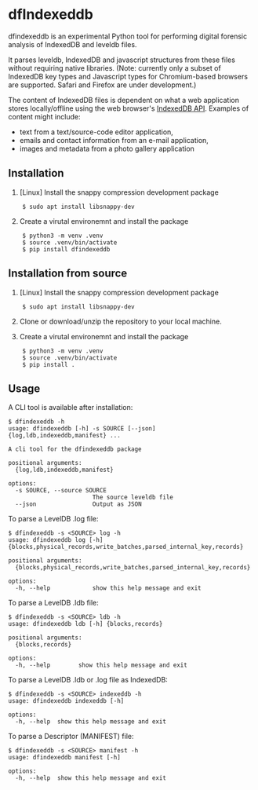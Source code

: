 # dfIndexeddb

dfindexeddb is an experimental Python tool for performing digital forensic
analysis of IndexedDB and leveldb files.

It parses leveldb, IndexedDB and javascript structures from these files without
requiring native libraries.  (Note: currently only a subset of IndexedDB key 
types and Javascript types for Chromium-based browsers are supported.  Safari 
and Firefox are under development.)

The content of IndexedDB files is dependent on what a web application stores
locally/offline using the web browser's
[IndexedDB API](https://www.w3.org/TR/IndexedDB/).  Examples of content might
include:
* text from a text/source-code editor application,
* emails and contact information from an e-mail application,
* images and metadata from a photo gallery application


## Installation

1. [Linux] Install the snappy compression development package

```
    $ sudo apt install libsnappy-dev
```

2. Create a virutal environemnt and install the package

```
    $ python3 -m venv .venv
    $ source .venv/bin/activate
    $ pip install dfindexeddb
```

## Installation from source

1. [Linux] Install the snappy compression development package

```
    $ sudo apt install libsnappy-dev
```

2. Clone or download/unzip the repository to your local machine.

3. Create a virutal environemnt and install the package

```
    $ python3 -m venv .venv
    $ source .venv/bin/activate
    $ pip install .
```

## Usage

A CLI tool is available after installation:

```
$ dfindexeddb -h
usage: dfindexeddb [-h] -s SOURCE [--json] {log,ldb,indexeddb,manifest} ...

A cli tool for the dfindexeddb package

positional arguments:
  {log,ldb,indexeddb,manifest}

options:
  -s SOURCE, --source SOURCE
                        The source leveldb file
  --json                Output as JSON
```

To parse a LevelDB .log file:

```
$ dfindexeddb -s <SOURCE> log -h
usage: dfindexeddb log [-h] {blocks,physical_records,write_batches,parsed_internal_key,records}

positional arguments:
  {blocks,physical_records,write_batches,parsed_internal_key,records}

options:
  -h, --help            show this help message and exit
```

To parse a LevelDB .ldb file:

```
$ dfindexeddb -s <SOURCE> ldb -h
usage: dfindexeddb ldb [-h] {blocks,records}

positional arguments:
  {blocks,records}

options:
  -h, --help        show this help message and exit
```

To parse a LevelDB .ldb or .log file as IndexedDB:

```
$ dfindexeddb -s <SOURCE> indexeddb -h
usage: dfindexeddb indexeddb [-h]

options:
  -h, --help  show this help message and exit
```

To parse a Descriptor (MANIFEST) file:

```
$ dfindexeddb -s <SOURCE> manifest -h
usage: dfindexeddb manifest [-h]

options:
  -h, --help  show this help message and exit
```
